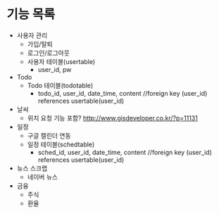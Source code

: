 # 기능 목록
- 사용자 관리
  - 가입/탈퇴
  - 로그인/로그아웃
  - 사용자 테이블(usertable)
    - user_id, pw
- Todo
  - Todo 테이블(todotable)
    - todo_id, user_id, date_time, content //foreign key (user_id) references usertable(user_id)
- 날씨
  - 위치 요청 기능 포함? http://www.gisdeveloper.co.kr/?p=11131
- 일정
  - 구글 캘린더 연동
  - 일정 테이블(schedtable)
    - sched_id, user_id, date_time, content //foreign key (user_id) references usertable(user_id)
- 뉴스 스크랩
  - 네이버 뉴스
- 금융
  - 주식
  - 환율
